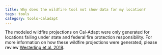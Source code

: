 ```yaml
---
title: Why does the wildfire tool not show data for my location?
tags: tools
category: tools-caladapt
---
```


The modeled wildfire projections on Cal-Adapt were only generated for locations falling under state and federal fire protection responsibility. For more information on how these wildfire projections were generated, please review <a href="https://www.energy.ca.gov/sites/default/files/2019-11/Projections_CCCA4-CEC-2018-014_ADA.pdf" target="_blank">Westerling et al. 2018</a>.

